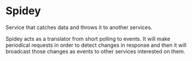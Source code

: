 # Spidey

Service that catches data and throws it to another services.

Spidey acts as a translator from short polling to events. It will make periodical requests in order to detect changes in response and then it will broadcast those changes as events to other services interested on them.
